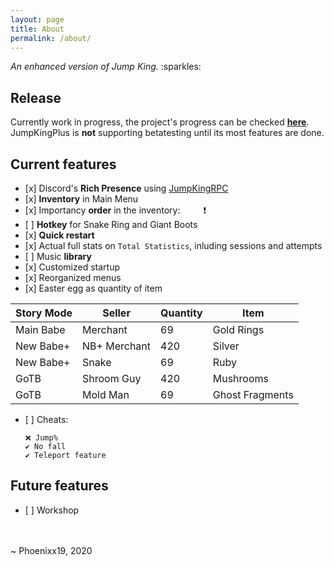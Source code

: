 ```yaml
---
layout: page
title: About
permalink: /about/
---
```

<p><em>An enhanced version of Jump King.</em> :sparkles:</p>
<h2 id="release">Release</h2>
<p>Currently work in progress, the project&#39;s progress can be checked <a href="https://github.com/users/Phoenixx19/projects/1"><strong>here</strong></a>. <br>
JumpKingPlus is <strong>not</strong> supporting betatesting until its most features are done.</p>
<h2 id="current-features">Current features</h2>
<ul>
<li>[x] Discord&#39;s <strong>Rich Presence</strong> using <a href="https://github.com/Phoenixx19/JumpKingRPC">JumpKingRPC</a></li>
<li>[x] <strong>Inventory</strong> in Main Menu</li>
<li>[x] Importancy <strong>order</strong> in the inventory:&ensp;<img src="https://cdn.discordapp.com/app-assets/726077029195448430/735954342825427134.png" height="15" /><img src="https://cdn.discordapp.com/app-assets/726077029195448430/735947335305265202.png" height="15" />❗</li>
<li>[ ] <strong>Hotkey</strong> for Snake Ring and Giant Boots</li>
<li>[x] <text title="Let you restart the story mode faster than before directly from your pause menu"><strong>Quick restart</strong></text></li>
<li>[x] Actual full stats on <code>Total Statistics</code>, inluding sessions and attempts</li>
<li>[ ] Music <strong>library</strong></li>
<li>[x] <text title="Including JumpKingPlus logo">Customized startup</text></li>
<li>[x] Reorganized menus</li>
<li>[x] Easter egg as quantity of item</li>
</ul>
<table>
<thead>
<tr>
<th>Story Mode</th>
<th>Seller</th>
<th>Quantity</th>
<th>Item</th>
</tr>
</thead>
<tbody>
<tr>
<td>Main Babe</td>
<td>Merchant</td>
<td>69</td>
<td>Gold Rings</td>
</tr>
<tr>
<td>New Babe+</td>
<td>NB+ Merchant</td>
<td>420</td>
<td>Silver</td>
</tr>
<tr>
<td>New Babe+</td>
<td>Snake</td>
<td>69</td>
<td>Ruby</td>
</tr>
<tr>
<td>GoTB</td>
<td>Shroom Guy</td>
<td>420</td>
<td>Mushrooms</td>
</tr>
<tr>
<td>GoTB</td>
<td>Mold Man</td>
<td>69</td>
<td>Ghost Fragments</td>
</tr>
</tbody>
</table>
<ul>
<li><p>[ ] Cheats:   </p>
<pre><code>❌ Jump<span class="hljs-comment">%</span>
✔️ No fall
✔️ Teleport feature
</code></pre></li>
</ul>
<h2 id="future-features">Future features</h2>
<ul>
<li>[ ] Workshop</li>
</ul>
<p><br>
<br>
~ Phoenixx19, 2020</p>

